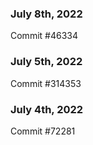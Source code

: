 ### July 8th, 2022

Commit #46334

### July 5th, 2022

Commit #314353


### July 4th, 2022

Commit #72281
